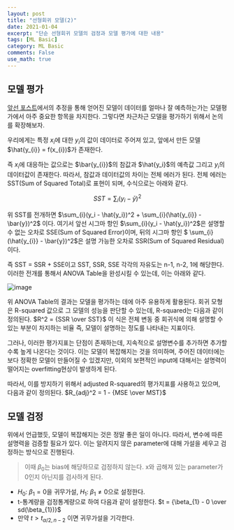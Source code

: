 ```yaml
---
layout: post
title: "선형회귀 모델(2)"
date: 2021-01-04
excerpt: "단순 선형회귀 모델의 검정과 모델 평가에 대한 내용"
tags: [ML Basic]
category: ML Basic
comments: False
use_math: true
---
```


## 모델 평가
[앞선 포스트](https://silverstar0727.github.io/ml%20basic/2021/01/03/%EC%84%A0%ED%98%95%ED%9A%8C%EA%B7%80%EB%AA%A8%EB%8D%B8(1)/#)에서의 추정을 통해 얻어진 모델이 데이터를 얼마나 잘 예측하는가는 모델평가에서 아주 중요한 항목을 차지한다. 그렇다면 차근차근 모델을 평가하기 위해서 논의를 확장해보자. 

우리에게는 특정 $x_{i}$에 대한 $y_{i}$의 값이 데이터로 주어져 있고, 앞에서 만든 모델 $\hat{y_{i}} = f(x_{i})$가 존재한다. 

즉 $x_i$에 대응하는 값으로는 $\bar{y_{i}}$의 참값과 $\hat{y_i}$의 예측값 그리고 $y_i$의 데이터값이 존재한다. 따라서, 참값과 데이터값의 차이는 전체 에러가 된다.
전체 에러는 SST(Sum of Squared Total)로 표현이 되며, 수식으로는 아래와 같다.

$$SST = \sum_{i}(y_{i} - \bar{y})^2$$

위 SST를 전개하면 $\sum_{i}(y_i - \hat{y_i})^2 + \sum_{i}(\hat{y_{i}} - \bar{y})^2$ 이다. 
여기서 앞선 시그마 항인 $\sum_{i}(y_i - \hat{y_i})^2$은 설명할 수 없는 오차로 SSE(Sum of Squared Error)이며, 뒤의 시그마 항인 $ \sum_{i}(\hat{y_{i}} - \bar{y})^2$은 설명 가능한 오차로 SSR(Sum of Squared Residual)이다.

즉 SST = SSR + SSE이고 SST, SSR, SSE 각각의 자유도는 n-1, n-2, 1에 해당한다. 이러한 전개를 통해서 ANOVA Table을 완성시킬 수 있는데, 이는 아래와 같다.

![image](https://user-images.githubusercontent.com/49096513/103481544-0d5bba00-4e1f-11eb-993b-ec7c5fcf67cf.png)

위 ANOVA Table의 결과는 모델을 평가하는 데에 아주 유용하게 활용된다.
회귀 모형은 R-squared 값으로 그 모델의 성능을 판단할 수 있는데, R-squared는 다음과 같이 정의된다. $R^2 = {SSR \over SST}$ 
이 식은 전체 변동 중 회귀식에 의해 설명할 수 있는 부분이 차지하는 비율 즉, 모델이 설명하는 정도를 나타내는 지표이다.

그러나, 이러한 평가지표는 단점이 존재하는데, 지속적으로 설명변수를 추가하면 추가할수록 높게 나온다는 것이다.
이는 모델이 복잡해지는 것을 의미하며, 주어진 데이터에는 보다 정확한 모델이 만들어질 수 있겠지만, 이외의 보편적인 input에 대해서는 설명력이 떨어지는 overfitting현상이 발생하게 된다.

따라서, 이를 방지하기 위해서 adjusted R-squared의 평가지표를 사용하고 있으며, 다음과 같이 정의된다. $R_{adj}^2 = 1 - {MSE \over MST}$

## 모델 검정
위에서 언급했듯, 모델이 복잡해지는 것은 정말 좋은 일이 아니다. 따라서, 변수에 따른 설명력을 검증할 필요가 있다. 이는 알려지지 않은 parameter에 대해 가설을 세우고 검정하는 방식으로 진행된다.

> 이때 $\beta_{0}$는 bias에 해당하므로 검정하지 않는다. x와 곱해져 있는 parameter가 0인지 아닌지를 검사하게 된다.

* $H_{0}$: $\beta_{1} = 0$을 귀무가설, $H_1$: $\beta_{1} \neq 0$으로 설정한다.
* t-통계량을 검정통계량으로 하여 다음과 같이 설정한다. $t = {\beta_{1} - 0 \over sd(\beta_{1})}$
* 만약 $t > t_{\alpha/2, n-2}$ 이면 귀무가설을 기각한다.
